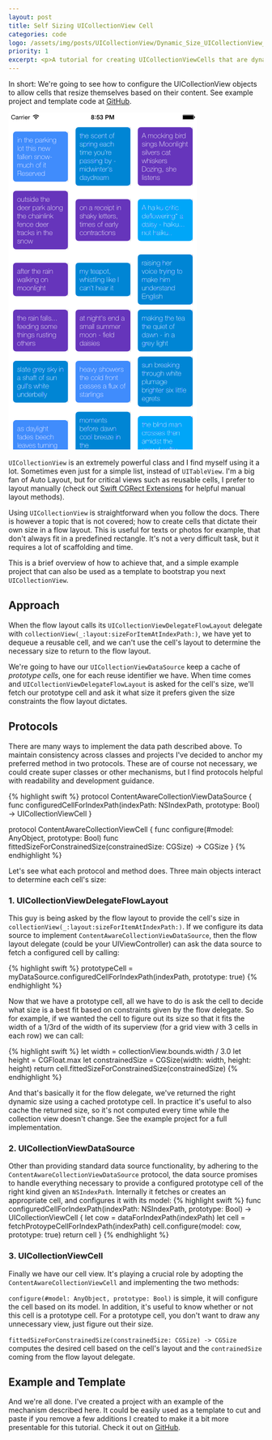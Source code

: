 ```yaml
---
layout: post
title: Self Sizing UICollectionView Cell
categories: code
logo: /assets/img/posts/UICollectionView/Dynamic_Size_UICollectionView_Cell_Logo.png
priority: 1
excerpt: <p>A tutorial for creating UICollectionViewCells that are dynamically sized to fit their content.</p>
---
```

In short:
We're going to see how to configure the UICollectionView objects to allow cells that resize themselves based on their content. See example project and template code at [GitHub](https://github.com/eithanshavit/ContentAwareCollectionCell).

![Example of dynamic size UICollectionViewCell](/assets/img/posts/UICollectionView/Dynamic_Size_UICollectionView_Cell_Example.gif)

`UICollectionView` is an extremely powerful class and I find myself using it a lot. Sometimes even just for a simple list, instead of `UITableView`. I'm a big fan of Auto Layout, but for critical views such as reusable cells, I prefer to layout manually (check out [Swift CGRect Extensions](https://github.com/eithanshavit/SwiftCGRectExtensions) for helpful manual layout methods).

Using `UICollectionView` is straightforward when you follow the docs. There is however a topic that is not covered; how to create cells that dictate their own size in a flow layout. This is useful for texts or photos for example, that don't always fit in a predefined rectangle. It's not a very difficult task, but it requires a lot of scaffolding and time.

This is a brief overview of how to achieve that, and a simple example project that can also be used as a template to bootstrap you next `UICollectionView`.

## Approach

When the flow layout calls its `UICollectionViewDelegateFlowLayout` delegate with `collectionView(_:layout:sizeForItemAtIndexPath:)`, we have yet to dequeue a reusable cell, and we can't use the cell's layout to determine the necessary size to return to the flow layout.

We're going to have our `UICollectionViewDataSource` keep a cache of *prototype cells*, one for each reuse identifier we have. When time comes and `UICollectionViewDelegateFlowLayout` is asked for the cell's size, we'll fetch our prototype cell and ask it what size it prefers given the size constraints the flow layout dictates.

## Protocols

There are many ways to implement the data path described above. To maintain consistency across classes and projects I've decided to anchor my preferred method in two protocols. These are of course not necessary, we could create super classes or other mechanisms, but I find protocols helpful with readability and development guidance.

{% highlight swift %}
protocol ContentAwareCollectionViewDataSource {
  func configuredCellForIndexPath(indexPath: NSIndexPath, prototype: Bool) -> UICollectionViewCell
}

protocol ContentAwareCollectionViewCell {
  func configure(#model: AnyObject, prototype: Bool)
  func fittedSizeForConstrainedSize(constrainedSize: CGSize) -> CGSize
}
{% endhighlight %}

Let's see what each protocol and method does. Three main objects interact to determine each cell's size:

### 1. UICollectionViewDelegateFlowLayout
This guy is being asked by the flow layout to provide the cell's size in `collectionView(_:layout:sizeForItemAtIndexPath:)`. If we configure its data source to implement `ContentAwareCollectionViewDataSource`, then the flow layout delegate (could be your UIViewController) can ask the data source to fetch a configured cell by calling:

{% highlight swift %}
prototypeCell = myDataSource.configuredCellForIndexPath(indexPath, prototype: true)
{% endhighlight %}

Now that we have a prototype cell, all we have to do is ask the cell to decide what size is a best fit based on constraints given by the flow delegate. So for example, if we wanted the cell to figure out its size so that it fits the width of a 1/3rd of the width of its superview (for a grid view with 3 cells in each row) we can call:

{% highlight swift %}
let width = collectionView.bounds.width / 3.0
let height = CGFloat.max
let constrainedSize = CGSize(width: width, height: height)
return cell.fittedSizeForConstrainedSize(constrainedSize)
{% endhighlight %}

And that's basically it for the flow delegate, we've returned the right dynamic size using a cached prototype cell. In practice it's useful to also cache the returned size, so it's not computed every time while the collection view doesn't change. See the example project for a full implementation.

### 2. UICollectionViewDataSource
Other than providing standard data source functionality, by adhering to the `ContentAwareCollectionViewDataSource` protocol, the data source promises to handle everything necessary to provide a configured prototype cell of the right kind given an `NSIndexPath`. Internally it fetches or creates an appropriate cell, and configures it with its model:
{% highlight swift %}
func configuredCellForIndexPath(indexPath: NSIndexPath, prototype: Bool) -> UICollectionViewCell {
  let cow = dataForIndexPath(indexPath)
  let cell = fetchProtoypeCellForIndexPath(indexPath)
  cell.configure(model: cow, prototype: true)
  return cell
}
{% endhighlight %}


### 3. UICollectionViewCell
Finally we have our cell view. It's playing a crucial role by adopting the `ContentAwareCollectionViewCell` and implementing the two methods:

`configure(#model: AnyObject, prototype: Bool)` is simple, it will configure the cell based on its model. In addition, it's useful to know whether or not this cell is a prototype cell. For a prototype cell, you don't want to draw any unnecessary view, just figure out their size.

`fittedSizeForConstrainedSize(constrainedSize: CGSize) -> CGSize` computes the desired cell based on the cell's layout and the `contrainedSize` coming from the flow layout delegate.


## Example and Template
And we're all done. I've created a project with an example of the mechanism described here. It could be easily used as a template to cut and paste if you remove a few additions I created to make it a bit more presentable for this tutorial.
Check it out on [GitHub](https://github.com/eithanshavit/ContentAwareCollectionCell).
